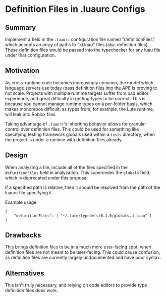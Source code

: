 # Definition Files in .luaurc Configs

## Summary

Implement a field in the `.luaurc` configuration file named "definitionFiles", which accepts an array of paths to ".d.luau" files (aka, definition files). These definition files would be passed into the typechecker for any luau file under that configuration.

## Motivation

As cross-runtime code becomes increasingly common, the model which language servers use today (pass definition files into the API) is proving to not scale. Projects with multiple runtime targets suffer from bad editor experience, and great difficulty in getting types to be correct. This is because you cannot manage runtime types on a per-folder basis, which makes monorepos difficult, as types from, for example, the Lute runtime, will leak into Roblox files.

Taking advantage of `.luaurc`'s inheriting behavior allows for granular control over definition files. This could be used for something like specifying testing framework globals used within a `tests` directory, when the project is under a runtime with definition files already.

## Design

When analyzing a file, include all of the files specified in the `definitionFiles` field in analyzation. This supercedes the `globals` field, which is deprecated under this proposal.

If a specified path is relative, then it should be resolved from the path of the luaurc file specifying it.

Example usage:

```
{
	"definitionFiles": [ "~/.lute/typedefs/0.1.0/globals.d.luau" ]
}
```

## Drawbacks

This brings definition files to be in a much more user-facing spot, when definition files are not meant to be user-facing. This could cause confusion, as definition files are currently largely undocumented and have poor syntax.

## Alternatives

This isn't truly necessary, and relying on code editors to provide type definition files does work.
